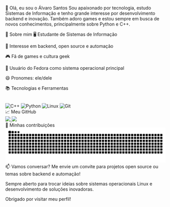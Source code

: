 👋 Olá, eu sou o Álvaro Santos
Sou apaixonado por tecnologia, estudo Sistemas de Informação e tenho grande interesse por desenvolvimento backend e inovação. Também adoro games e estou sempre em busca de novos conhecimentos, principalmente sobre Python e C++.

🚀 Sobre mim
🖥️ Estudante de Sistemas de Informação

🔎 Interesse em backend, open source e automação

🎮 Fã de games e cultura geek

🐧 Usuário do Fedora como sistema operacional principal

😄 Pronomes: ele/dele

📚 Tecnologias e Ferramentas
<div style="display: inline_block"><br> <img align="center" alt="C++" height="30" width="40" src="https://cdn.jsdelivr.net/gh/devicons/devicon@latest/icons/cplusplus/cplusplus-original.svg"/> <img align="center" alt="Python" height="30" width="40" src="https://cdn.jsdelivr.net/gh/devicons/devicon@latest/icons/python/python-original.svg"/> <img align="center" alt="Linux" height="30" width="40" src="https://cdn.jsdelivr.net/gh/devicons/devicon@latest/icons/linux/linux-original.svg"/> <img align="center" alt="Git" height="30" width="40" src="https://cdn.jsdelivr.net/gh/devicons/devicon@latest/icons/git/git-original.svg"/> </div>
📈 Meu GitHub
<div> <a href="https://github.com/alvarossantos"> <img height="170em" src="https://github-readme-stats.vercel.app/api?username=alvarossantos&show_icons=true&theme=transparent"/> <img height="170em" src="https://github-readme-stats.vercel.app/api/top-langs/?username=alvarossantos&layout=compact&langs_count=16&theme=transparent"/> </a> </div>
🐍 Minhas contribuições
<picture> <source media="(prefers-color-scheme: dark)" srcset="https://raw.githubusercontent.com/alvarossantos/alvarossantos/output/github-contribution-grid-snake-dark.svg"> <source media="(prefers-color-scheme: light)" srcset="https://raw.githubusercontent.com/alvarossantos/alvarossantos/output/github-contribution-grid-snake.svg"> <img alt="github contribution grid snake animation" src="https://raw.githubusercontent.com/alvarossantos/alvarossantos/output/github-contribution-grid-snake.svg"> </picture>
📫 Vamos conversar?
Me envie um convite para projetos open source ou temas sobre backend e automação!

Sempre aberto para trocar ideias sobre sistemas operacionais Linux e desenvolvimento de soluções inovadoras.

Obrigado por visitar meu perfil!
